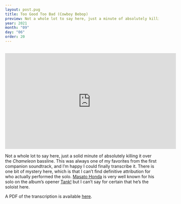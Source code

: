```yaml
---
layout: post.pug
title: Too Good Too Bad (Cowboy Bebop)
preview: Not a whole lot to say here, just a minute of absolutely killing it over the <i>Chameleon</i> bassline. This was always one of my favorite tracks from the first companion soundtrack&hellip;
year: 2021
month: "09"
day: "06"
order: 20
---
```

<br>
<iframe
    class="video"
    width="560"
    height="315"
    src="https://www.youtube.com/embed/R2uZ_ecQdZU"
    title="YouTube video player"
    frameborder="0"
    allow="accelerometer; autoplay; clipboard-write; encrypted-media; gyroscope; picture-in-picture"
    allowfullscreen
    >
</iframe>
<br>

Not a whole lot to say here, just a solid minute of absolutely killing it over the _Chameleon_ bassline. This was always one of my favorites from the first companion soundtrack, and I&rsquo;m happy I could finally transcribe it. There is one bit of mystery here, which is that I can&rsquo;t find definitive attribution for who actually performed the solo. [Masato Honda](https://en.wikipedia.org/wiki/Masato_Honda) is very well known for his solo on the album&rsquo;s opener [Tank!](https://www.youtube.com/watch?v=lhq5zg6s1jo) but I can&rsquo;t say for certain that he&rsquo;s the soloist here.

A PDF of the transcription is available [here](/transcriptions/too-good-too-bad-sax-solo/too-good-too-bad-sax-solo.pdf).
